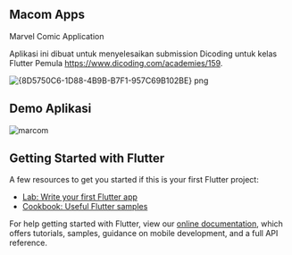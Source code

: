 ## Macom Apps

Marvel Comic Application

Aplikasi ini dibuat untuk menyelesaikan submission Dicoding untuk kelas Flutter Pemula https://www.dicoding.com/academies/159.

![{8D5750C6-1D88-4B9B-B7F1-957C69B102BE} png](https://user-images.githubusercontent.com/54461403/85847334-647a3580-b7d1-11ea-8f54-633fdb171f26.jpg)

## Demo Aplikasi

![marcom](https://user-images.githubusercontent.com/54461403/85847395-81166d80-b7d1-11ea-96b9-b1d9264e4120.gif)


## Getting Started with Flutter

A few resources to get you started if this is your first Flutter project:

- [Lab: Write your first Flutter app](https://flutter.dev/docs/get-started/codelab)
- [Cookbook: Useful Flutter samples](https://flutter.dev/docs/cookbook)

For help getting started with Flutter, view our
[online documentation](https://flutter.dev/docs), which offers tutorials,
samples, guidance on mobile development, and a full API reference.
